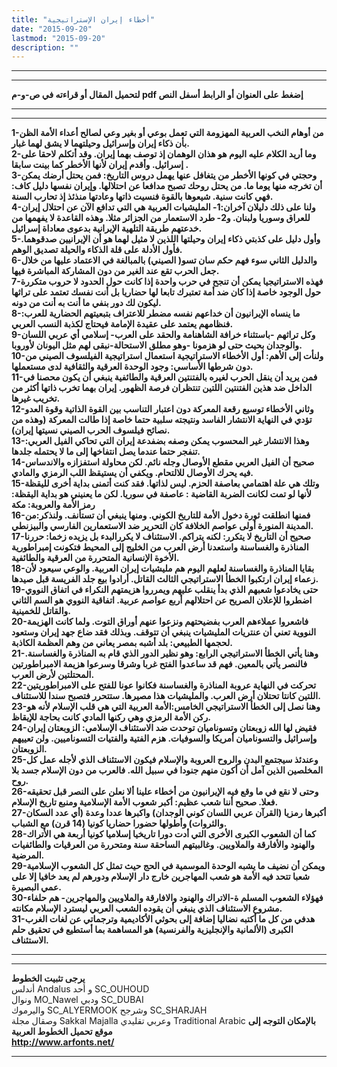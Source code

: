 ```yaml
---
title: "أخطاء إيران الإستراتيجية"
date: "2015-09-20"
lastmod: "2015-09-20"
description: ""
---
```

---

---

**لتحميل المقال أو قراءته في ص-و-م pdf إضغط على العنوان أو الرابط أسفل النص**

---



---

**1-من أوهام النخب العربية المهزومة التي تعمل بوعي أو بغير وعي لصالح أعداء الأمة الظن بأن ذكاء إيران وإسرائيل وحيلتهما لا يشق لهما غبار.  
2-وما أريد الكلام عليه اليوم هو هذان الوهمان إذ توصف بهما إيران. وقد أتكلم لاحقا على إسرائيل. وأقدم إيران لأنها الأخطر كما بينت سابقا .  
3-وحجتي في كونها الأخطر من يتغافل عنها يهمل دروس التاريخ: فمن يحتل أرضك يمكن أن تخرجه منها يوما ما. من يحتل روحك تصبح مدافعا عن احتلالها. وإيران نفسها دليل كاف: فهي كانت سنية. شيعوها بالقوة فنسيت ذاتها وعادتها منذئذ إذ تحارب السنة.  
4-ولنا على ذلك دليلان آخران:1- المليشيات العربية هي التي تدافع الآن عن احتلال إيران للعراق وسوريا ولبنان. و2- طرد الاستعمار من الجزائر مثلا. وهذه القاعدة لا يفهمها من خدعتهم طريقة التلهية الإيرانية بدعوى معاداة إسرائيل.  
5-وأول دليل على كذبتي ذكاء إيران وحيلتها اللذين لا مثيل لهما هو أن الإيرانيين صدقوهما. فأول الأدلة على قلة الذكاء والحيلة تصديق الوهم.  
6-والدليل الثاني سوء فهم حكم سان تسو( الصيني) بالمبالغة في الاعتماد عليها من خلال جعل الحرب تقع عند الغير من دون المشاركة المباشرة فيها.  
7-فهذه الاستراتيجيا يمكن أن تنجح في حرب واحدة إذا كانت حول الحدود لا حروب متكررة حول الوجود خاصة إذا كان ضد أمة تعتبرك تابعا لها حضاريا بل أنت نفسك تعتمد على تراثها ليكون لك دور بنفي ما أنت به أنت من دونه.  
8-ما ينساه الإيرانيون أن خداعهم نفسه مضطر للاعتراف بتبعيتهم الحضارية للعرب: فنظامهم يعتمد على عقيدة الإمامة فيحتاج لكذبة النسب العربي.  
9-وكل تراثهم -باستثناء خرافة الشاهنامة والحقد على العرب- إسلامي أي عربي اللسان والوجدان بحيث حتى لو هزمونا -وهو مطلق الاستحالة-نبقى لهم مثل اليونان لأوروبا.  
10-ولنأت إلى الأهم: أول الأخطاء الاستراتيجية استعمال استراتيجية الفيلسوف الصيني من دون شرطها الأساسي: وجود الوحدة العرقية والثقافية لدى مستعملها.  
11-فمن يريد أن ينقل الحرب لغيره بالفتنتين العرقية والطائفية ينبغي أن يكون محصنا في الداخل ضد هذين الفتنتين اللتين تنتظران فرصة الظهور. إيران بهما تخرب ذاتها أكثر من تخريب غيرها.  
12-وثاني الأخطاء توسيع رقعة المعركة دون اعتبار التناسب بين القوة الذاتية وقوة العدو تؤدي في النهاية الانتشار الفاسد ونتيجته سلبية حتما خاصة إذا طالت المعركة (وهذه من نصائح فيلسوف الحرب الصيني نسيتها إيران).  
13-وهذا الانتشار غير المحسوب يمكن وصفه بضفدعة إيران التي تحاكي الفيل العربي: تنفجر حتما عندما يصل انتفاخها إلى ما لا يحتمله جلدها.  
14-صحيح أن الفيل العربي مقطع الأوصال وجله نائم. لكن محاولة استفزازه والاندساس فيه يحرك الأوصال للالتحام. ويكفي أن يستيقظ اللب الرمزي والمادي.  
15-وتلك هي علة اهتمامي بعاصفة الحزم. ليس لذاتها. فقد كنت أتمنى بداية أخرى لليقظة لأنها لو تمت لكانت الضربة القاضية : عاصفة في سوريا. لكن ما يعنيني هو بداية اليقظة: رمز الأمة والعروبة: مكة  
16-فمنها انطلقت ثورة دخول الأمة للتاريخ الكوني. ومنها ينبغي أن تستأنف. ولنذكر:من المدينة المنورة أولى عواصم الخلافة كان التحرير ضد الاستعمارين الفارسي والبيزنطي.  
17-صحيح أن التاريخ لا يتكرر: لكنه يتراكم. الاستئناف لا يكررالبدء بل يزيده زخما: حررنا المناذرة والغساسنة واستعدنا أرض العرب من الخليج إلى المحيط فتكونت إمبراطورية الأخوة الإنسانية المتحررة من العرقية والطائفية.  
18-بقايا المناذرة والغساسنة لعلهم اليوم هم مليشيات إيران العربية. والوعي سيعود لأن زعماء إيران ارتكبوا الخطأ الاستراتيجي الثالث القاتل. أرادوا بيع جلد الفريسة قبل صيدها.  
19-حتى يخادعوا شعبهم الذي بدأ ينقلب عليهم ويمرروا هزيمتهم النكراء في اتفاق النووي اضطروا للإعلان الصريح عن احتلالهم أربع عواصم عربية. اتفاقية النووي هو السم الثاني والقاتل للخمينية.  
20-فاشعروا عملاءهم العرب بفضيحتهم ونزعوا عنهم أوراق التوت. ولما كانت الهزيمة النووية تعني أن عنتريات المليشيات ينبغي أن تتوقف. وبذلك فقد ضاع جهد إيران وستعود لحجمها الطبيعي: بلد أشبه بمصر يعاني من وهم العظمة الكاذبة.  
21-وهنا يأتي الخطأ الاستراتيجي الرابع: وهو نظير الدور الذي قام به المناذرة والغساسنة. فالنصر يأتي بالمعين. فهم قد ساعدوا الفتح غربا وشرقا وسرعوا هزيمة الامبراطورتين المحتلتين لأرض العرب.  
22-تحركت في النهاية عروبة المناذرة والغساسنة فكانوا عونا للفتح على الامبراطوريتين اللتين كانتا تحتلان أرض العرب. والمليشيات هذا مصيرها. ستتحرر فتصبح سندا للاستئناف.  
23-وهنا نصل إلى الخطأ الاستراتيجي الخامس:الأمة العربية التي هي قلب الإسلام لأنه هو ركن الأمة الرمزي وهي ركنها المادي كانت بحاجة للإيقاظ.  
24-فقيض لها الله زوبعتان وتسوناميان توحدت ضد الاستئناف الإسلامي: الزوبعتان إيران وإسرائيل والتسوناميان أمريكا والسوفيات. هزم الفتية والفتيات التسوناميين. ولن تعييهم الزوبعتان.  
25-وعندئذ سيجتمع البدن والروح العروبة والإسلام فيكون الاستئناف الذي لأجله عمل كل المخلصين الذين آمل أن أكون منهم جنودا في سبيل الله. فالعرب من دون الإسلام جسد بلا روح.  
26-وحتى لا نقع في ما وقع فيه الإيرانيون من أخطاء علينا ألا نعلن على النصر قبل تحقيقه فعلا. صحيح أننا شعب عظيم: أكبر شعوب الأمة الإسلامية ومنبع تاريخ الإسلام.  
27-أكبرها رمزيا (القرآن عربي اللسان كوني الوجدان) واكبرها عددا وعدة (أي عدد السكان والثروات) وأطولها حضورا حضاريا كونيا (14 قرن) مع الشباب.  
28-كما أن الشعوب الكبرى الأخرى التي أدت دورا تاريخيا إسلاميا كونيا أربعة هي الأتراك والهنود والأفارقة والملاويين. وغالبيتهم الساحقة سنة ومتحررة من العرقيات والطائفيات المرضية.  
29-ويمكن أن نضيف ما يشبه الوحدة الموسمية في الحج حيث تمثل كل الشعوب الإسلامية شعبا تتحد فيه الأمة هو شعب المهاجرين خارج دار الإسلام ودورهم لم يعد خافيا إلا على عمي البصيرة.  
30-فهؤلاء الشعوب المسلم ة-الاتراك والهنود والافارقة والملاويين والمهاجرين- هم حلفاء مشروع الاستئناف الذي ينبغي أن يقوده الشعب العربي ليسترد الإسلام مكانته.  
31-هدفي من كل ما أكتبه نضاليا إضافة إلى بحوثي الأكاديمية وترجماتي عن لغات الغرب الكبرى (الألمانية والإنجليزية والفرنسية) هو المساهمة بما أستطيع في تحقيق حلم الاستئناف.**

---

---

**يرجى تثبيت الخطوط**   
 أندلس Andalus  و أحد SC\_OUHOUD  
 ونوال MO\_Nawel  ودبي SC\_DUBAI   
 واليرموك SC\_ALYERMOOK  وشرجح SC\_SHARJAH   
 وصقال مجلة Sakkal Majalla وعربي تقليدي Traditional Arabic  **بالإمكان التوجه إلى موقع تحميل الخطوط العربية  
 http://www.arfonts.net/**

---

###